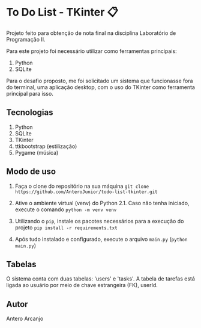 # To Do List - TKinter 📋

Projeto feito para obtenção de nota final na disciplina Laboratório de Programação II.

Para este projeto foi necessário utilizar como ferramentas principais:
1. Python
2. SQLite

Para o desafio proposto, me foi solicitado um sistema que funcionasse fora do terminal, uma aplicação desktop, com o uso do TKinter como ferramenta principal para isso.

## Tecnologias

1. Python
2. SQLite
3. TKinter 
4. ttkbootstrap (estilização)
5. Pygame (música)

## Modo de uso

1. Faça o clone do repositório na sua máquina
`git clone https://github.com/AnteroJunior/todo-list-tkinter.git`

2. Ative o ambiente virtual (venv) do Python
    2.1. Caso não tenha iniciado, execute o comando `python -m venv venv`
3. Utilizando o `pip`, instale os pacotes necessários para a execução do projeto `pip install -r requirements.txt`
4. Após tudo instalado e configurado, execute o arquivo `main.py` (`python main.py`)

## Tabelas

O sistema conta com duas tabelas: 'users' e 'tasks'. A tabela de tarefas está ligada ao usuário por meio de chave estrangeira (FK), userId.

## Autor
Antero Arcanjo